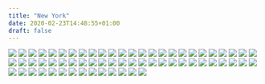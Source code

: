```yaml
---
title: "New York"
date: 2020-02-23T14:48:55+01:00
draft: false
---
```


![](https://homepage-kwintendebacker.s3.eu-central-1.amazonaws.com/usa/New_York/20190922_084402.jpg)
![](https://homepage-kwintendebacker.s3.eu-central-1.amazonaws.com/usa/New_York/20190922_084409.gif)
![](https://homepage-kwintendebacker.s3.eu-central-1.amazonaws.com/usa/New_York/20190922_085115.jpg)
![](https://homepage-kwintendebacker.s3.eu-central-1.amazonaws.com/usa/New_York/20190922_085121.jpg)
![](https://homepage-kwintendebacker.s3.eu-central-1.amazonaws.com/usa/New_York/20190922_090404.jpg)
![](https://homepage-kwintendebacker.s3.eu-central-1.amazonaws.com/usa/New_York/20190922_090448.jpg)
![](https://homepage-kwintendebacker.s3.eu-central-1.amazonaws.com/usa/New_York/20190922_090907.jpg)
![](https://homepage-kwintendebacker.s3.eu-central-1.amazonaws.com/usa/New_York/20190922_091114.jpg)
![](https://homepage-kwintendebacker.s3.eu-central-1.amazonaws.com/usa/New_York/20190922_091115.jpg)
![](https://homepage-kwintendebacker.s3.eu-central-1.amazonaws.com/usa/New_York/20190922_093026.jpg)
![](https://homepage-kwintendebacker.s3.eu-central-1.amazonaws.com/usa/New_York/20190922_094253.jpg)
![](https://homepage-kwintendebacker.s3.eu-central-1.amazonaws.com/usa/New_York/20190922_094444.gif)
![](https://homepage-kwintendebacker.s3.eu-central-1.amazonaws.com/usa/New_York/20190922_094848.gif)
![](https://homepage-kwintendebacker.s3.eu-central-1.amazonaws.com/usa/New_York/20190922_095051.jpg)
![](https://homepage-kwintendebacker.s3.eu-central-1.amazonaws.com/usa/New_York/20190922_095234.jpg)
![](https://homepage-kwintendebacker.s3.eu-central-1.amazonaws.com/usa/New_York/20190922_095256.jpg)
![](https://homepage-kwintendebacker.s3.eu-central-1.amazonaws.com/usa/New_York/20190922_100727.jpg)
![](https://homepage-kwintendebacker.s3.eu-central-1.amazonaws.com/usa/New_York/20190922_103258.jpg)
![](https://homepage-kwintendebacker.s3.eu-central-1.amazonaws.com/usa/New_York/20190922_103325.gif)
![](https://homepage-kwintendebacker.s3.eu-central-1.amazonaws.com/usa/New_York/20190922_110848.jpg)
![](https://homepage-kwintendebacker.s3.eu-central-1.amazonaws.com/usa/New_York/20190922_124849.jpg)
![](https://homepage-kwintendebacker.s3.eu-central-1.amazonaws.com/usa/New_York/20190922_140155.jpg)
![](https://homepage-kwintendebacker.s3.eu-central-1.amazonaws.com/usa/New_York/20190922_152020.jpg)
![](https://homepage-kwintendebacker.s3.eu-central-1.amazonaws.com/usa/New_York/20190923_154424.jpg)
![](https://homepage-kwintendebacker.s3.eu-central-1.amazonaws.com/usa/New_York/20190923_155006.gif)
![](https://homepage-kwintendebacker.s3.eu-central-1.amazonaws.com/usa/New_York/20190923_165532.jpg)
![](https://homepage-kwintendebacker.s3.eu-central-1.amazonaws.com/usa/New_York/20190923_165800.jpg)
![](https://homepage-kwintendebacker.s3.eu-central-1.amazonaws.com/usa/New_York/20190923_171514.jpg)
![](https://homepage-kwintendebacker.s3.eu-central-1.amazonaws.com/usa/New_York/20190923_174817.jpg)
![](https://homepage-kwintendebacker.s3.eu-central-1.amazonaws.com/usa/New_York/20190923_175706.jpg)
![](https://homepage-kwintendebacker.s3.eu-central-1.amazonaws.com/usa/New_York/20190923_182648.jpg)
![](https://homepage-kwintendebacker.s3.eu-central-1.amazonaws.com/usa/New_York/20190923_221502.jpg)
![](https://homepage-kwintendebacker.s3.eu-central-1.amazonaws.com/usa/New_York/20190924_002753.jpg)
![](https://homepage-kwintendebacker.s3.eu-central-1.amazonaws.com/usa/New_York/20190924_002800.jpg)
![](https://homepage-kwintendebacker.s3.eu-central-1.amazonaws.com/usa/New_York/20190924_084259.jpg)
![](https://homepage-kwintendebacker.s3.eu-central-1.amazonaws.com/usa/New_York/20190924_124233.jpg)
![](https://homepage-kwintendebacker.s3.eu-central-1.amazonaws.com/usa/New_York/20190924_134837.jpg)
![](https://homepage-kwintendebacker.s3.eu-central-1.amazonaws.com/usa/New_York/20190924_135609.jpg)
![](https://homepage-kwintendebacker.s3.eu-central-1.amazonaws.com/usa/New_York/20190924_174526.jpg)
![](https://homepage-kwintendebacker.s3.eu-central-1.amazonaws.com/usa/New_York/20190924_175010.jpg)
![](https://homepage-kwintendebacker.s3.eu-central-1.amazonaws.com/usa/New_York/20190924_184637.jpg)
![](https://homepage-kwintendebacker.s3.eu-central-1.amazonaws.com/usa/New_York/20190924_184813.jpg)
![](https://homepage-kwintendebacker.s3.eu-central-1.amazonaws.com/usa/New_York/20190925_103932.jpg)
![](https://homepage-kwintendebacker.s3.eu-central-1.amazonaws.com/usa/New_York/20190925_111858.jpg)
![](https://homepage-kwintendebacker.s3.eu-central-1.amazonaws.com/usa/New_York/20190925_124835.jpg)
![](https://homepage-kwintendebacker.s3.eu-central-1.amazonaws.com/usa/New_York/20190925_144909.jpg)
![](https://homepage-kwintendebacker.s3.eu-central-1.amazonaws.com/usa/New_York/20190925_202450.jpg)
![](https://homepage-kwintendebacker.s3.eu-central-1.amazonaws.com/usa/New_York/20190926_131249.jpg)
![](https://homepage-kwintendebacker.s3.eu-central-1.amazonaws.com/usa/New_York/20190926_131253.jpg)
![](https://homepage-kwintendebacker.s3.eu-central-1.amazonaws.com/usa/New_York/20190926_131258.jpg)
![](https://homepage-kwintendebacker.s3.eu-central-1.amazonaws.com/usa/New_York/20190926_131337.jpg)
![](https://homepage-kwintendebacker.s3.eu-central-1.amazonaws.com/usa/New_York/20190926_132138.jpg)
![](https://homepage-kwintendebacker.s3.eu-central-1.amazonaws.com/usa/New_York/20190926_132516.jpg)
![](https://homepage-kwintendebacker.s3.eu-central-1.amazonaws.com/usa/New_York/20190926_132522.jpg)
![](https://homepage-kwintendebacker.s3.eu-central-1.amazonaws.com/usa/New_York/20190926_133951.jpg)
![](https://homepage-kwintendebacker.s3.eu-central-1.amazonaws.com/usa/New_York/20190926_141913.jpg)
![](https://homepage-kwintendebacker.s3.eu-central-1.amazonaws.com/usa/New_York/20190926_142057.jpg)
![](https://homepage-kwintendebacker.s3.eu-central-1.amazonaws.com/usa/New_York/20190926_142115.jpg)
![](https://homepage-kwintendebacker.s3.eu-central-1.amazonaws.com/usa/New_York/20190926_142137.jpg)
![](https://homepage-kwintendebacker.s3.eu-central-1.amazonaws.com/usa/New_York/20190926_142306.jpg)
![](https://homepage-kwintendebacker.s3.eu-central-1.amazonaws.com/usa/New_York/20190926_144025.jpg)
![](https://homepage-kwintendebacker.s3.eu-central-1.amazonaws.com/usa/New_York/20190926_160229.jpg)
![](https://homepage-kwintendebacker.s3.eu-central-1.amazonaws.com/usa/New_York/20190926_174205.jpg)
![](https://homepage-kwintendebacker.s3.eu-central-1.amazonaws.com/usa/New_York/20190927_084520.jpg)